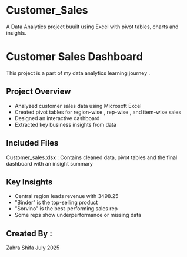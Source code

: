 # Customer_Sales
A Data Analytics project buuilt using Excel with pivot tables, charts and insights.

# Customer Sales Dashboard
This project is a part of my data analytics learning journey .

## Project Overview
- Analyzed customer sales data using Microsoft Excel
- Created pivot tables for region-wise , rep-wise , and item-wise sales
- Designed an interactive dashboard
- Extracted key business insights from data

## Included Files
Customer_sales.xlsx : Contains cleaned data, pivot tables and the final dashboard with an insight summary

## Key Insights
- Central region leads revenue with 3498.25
- "Binder" is the top-selling product
- "Sorvino" is the best-performing sales rep
- Some reps show underperformance or missing data

## Created By :
Zahra Shifa
July 2025
